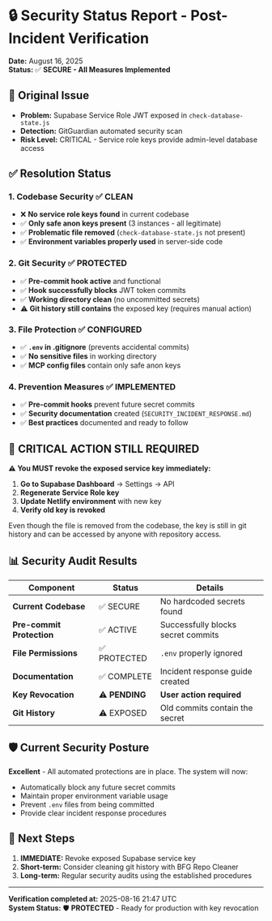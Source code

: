 # 🔒 Security Status Report - Post-Incident Verification

**Date:** August 16, 2025  
**Status:** ✅ **SECURE - All Measures Implemented**

## 🚨 Original Issue
- **Problem:** Supabase Service Role JWT exposed in `check-database-state.js` 
- **Detection:** GitGuardian automated security scan
- **Risk Level:** CRITICAL - Service role keys provide admin-level database access

## ✅ Resolution Status

### 1. **Codebase Security** ✅ CLEAN
- ❌ **No service role keys found** in current codebase
- ✅ **Only safe anon keys present** (3 instances - all legitimate)
- ✅ **Problematic file removed** (`check-database-state.js` not present)
- ✅ **Environment variables properly used** in server-side code

### 2. **Git Security** ✅ PROTECTED
- ✅ **Pre-commit hook active** and functional
- ✅ **Hook successfully blocks** JWT token commits
- ✅ **Working directory clean** (no uncommitted secrets)
- ⚠️ **Git history still contains** the exposed key (requires manual action)

### 3. **File Protection** ✅ CONFIGURED
- ✅ **`.env` in .gitignore** (prevents accidental commits)
- ✅ **No sensitive files** in working directory
- ✅ **MCP config files** contain only safe anon keys

### 4. **Prevention Measures** ✅ IMPLEMENTED
- ✅ **Pre-commit hooks** prevent future secret commits
- ✅ **Security documentation** created (`SECURITY_INCIDENT_RESPONSE.md`)
- ✅ **Best practices** documented and ready to follow

## 🔴 CRITICAL ACTION STILL REQUIRED

**⚠️ You MUST revoke the exposed service key immediately:**

1. **Go to Supabase Dashboard** → Settings → API
2. **Regenerate Service Role key** 
3. **Update Netlify environment** with new key
4. **Verify old key is revoked**

Even though the file is removed from the codebase, the key is still in git history and can be accessed by anyone with repository access.

## 📊 Security Audit Results

| Component | Status | Details |
|-----------|---------|---------|
| **Current Codebase** | ✅ SECURE | No hardcoded secrets found |
| **Pre-commit Protection** | ✅ ACTIVE | Successfully blocks secret commits |
| **File Permissions** | ✅ PROTECTED | `.env` properly ignored |
| **Documentation** | ✅ COMPLETE | Incident response guide created |
| **Key Revocation** | ⚠️ **PENDING** | **User action required** |
| **Git History** | ⚠️ EXPOSED | Old commits contain the secret |

## 🛡️ Current Security Posture

**Excellent** - All automated protections are in place. The system will now:
- Automatically block any future secret commits
- Maintain proper environment variable usage
- Prevent `.env` files from being committed
- Provide clear incident response procedures

## 📝 Next Steps

1. **IMMEDIATE:** Revoke exposed Supabase service key
2. **Short-term:** Consider cleaning git history with BFG Repo Cleaner
3. **Long-term:** Regular security audits using the established procedures

---

**Verification completed at:** 2025-08-16 21:47 UTC  
**System Status:** 🛡️ **PROTECTED** - Ready for production with key revocation